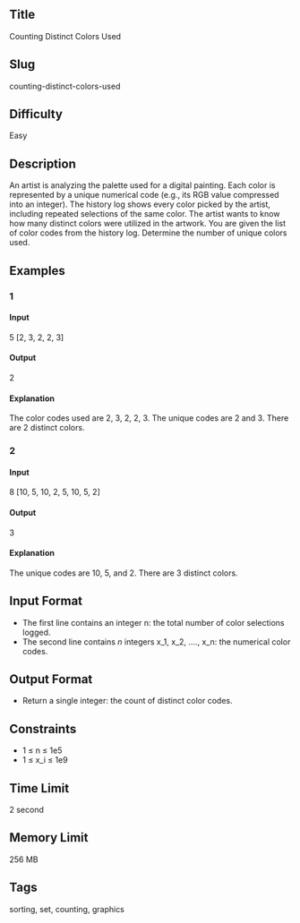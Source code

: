 ## Title

Counting Distinct Colors Used

## Slug

counting-distinct-colors-used

## Difficulty

Easy

## Description

An artist is analyzing the palette used for a digital painting. Each color is represented by a unique numerical code (e.g., its RGB value compressed into an integer). The history log shows every color picked by the artist, including repeated selections of the same color. The artist wants to know how many distinct colors were utilized in the artwork. You are given the list of color codes from the history log. Determine the number of unique colors used.

## Examples

### 1

#### Input

5
[2, 3, 2, 2, 3]

#### Output

2

#### Explanation

The color codes used are 2, 3, 2, 2, 3. The unique codes are 2 and 3. There are 2 distinct colors.

### 2

#### Input

8
[10, 5, 10, 2, 5, 10, 5, 2]

#### Output

3

#### Explanation

The unique codes are 10, 5, and 2. There are 3 distinct colors.

## Input Format

- The first line contains an integer n: the total number of color selections logged.
- The second line contains $n$ integers x_1, x_2, ...., x_n: the numerical color codes.

## Output Format

- Return a single integer: the count of distinct color codes.

## Constraints

- 1 ≤ n ≤ 1e5
- 1 ≤ x_i ≤ 1e9

## Time Limit

2 second

## Memory Limit

256 MB

## Tags

sorting, set, counting, graphics